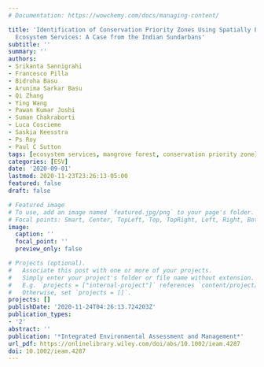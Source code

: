 ```yaml
---
# Documentation: https://wowchemy.com/docs/managing-content/

title: 'Identification of Conservation Priority Zones Using Spatially Explicit Valued
  Ecosystem Services: A Case from the Indian Sundarbans'
subtitle: ''
summary: ''
authors:
- Srikanta Sannigrahi
- Francesco Pilla
- Bidroha Basu
- Arunima Sarkar Basu
- Qi Zhang
- Ying Wang
- Pawan Kumar Joshi
- Suman Chakraborti
- Luca Coscieme
- Saskia Keesstra
- Ps Roy
- Paul C Sutton
tags: [ecosystem services, mangrove forest, conservation priority zone]
categories: [ESV]
date: '2020-09-01'
lastmod: 2020-11-23T23:26:13-05:00
featured: false
draft: false

# Featured image
# To use, add an image named `featured.jpg/png` to your page's folder.
# Focal points: Smart, Center, TopLeft, Top, TopRight, Left, Right, BottomLeft, Bottom, BottomRight.
image:
  caption: ''
  focal_point: ''
  preview_only: false

# Projects (optional).
#   Associate this post with one or more of your projects.
#   Simply enter your project's folder or file name without extension.
#   E.g. `projects = ["internal-project"]` references `content/project/deep-learning/index.md`.
#   Otherwise, set `projects = []`.
projects: []
publishDate: '2020-11-24T04:26:13.724203Z'
publication_types:
- '2'
abstract: ''
publication: '*Integrated Environmental Assessment and Management*'
url_pdf: https://onlinelibrary.wiley.com/doi/abs/10.1002/ieam.4287
doi: 10.1002/ieam.4287
---
```

